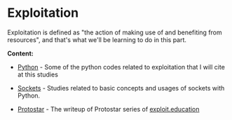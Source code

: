 # Exploitation 
Exploitation is defined as "the action of making use of and benefiting from resources", and that's what we'll be learning to do in this part.

**Content:**

- [Python](Python) - Some of the python codes related to exploitation that I will cite at this studies

- [Sockets](Sockets) - Studies related to basic concepts and usages of sockets with Python.

- [Protostar](Protostar) - The writeup of Protostar series of [exploit.education](https://exploit.education) 

  


